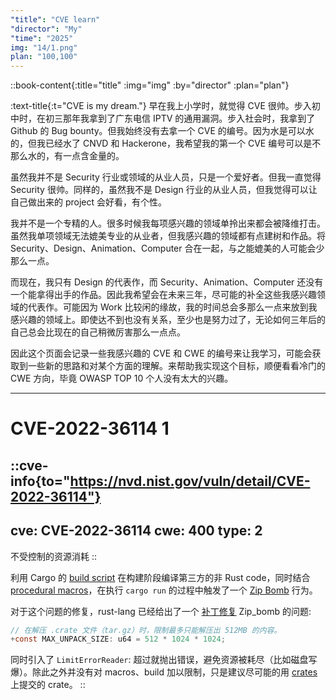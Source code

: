```yaml
---
"title": "CVE learn"
"director": "My"
"time": "2025"
img: "14/1.png"
plan: "100,100"
---
```


::book-content{:title="title" :img="img" :by="director" :plan="plan"}

:text-title{:t="CVE is my dream."}
早在我上小学时，就觉得 CVE 很帅。步入初中时，在初三那年我拿到了广东电信 IPTV 的通用漏洞。步入社会时，我拿到了 Github 的 Bug bounty。但我始终没有去拿一个 CVE 的编号。因为水是可以水的，但我已经水了 CNVD 和 Hackerone，我希望我的第一个 CVE 编号可以是不那么水的，有一点含金量的。

虽然我并不是 Security 行业或领域的从业人员，只是一个爱好者。但我一直觉得 Security 很帅。同样的，虽然我不是 Design 行业的从业人员，但我觉得可以让自己做出来的 project 会好看，有个性。

我并不是一个专精的人。很多时候我每项感兴趣的领域单拎出来都会被降维打击。虽然我单项领域无法媲美专业的从业者，但我感兴趣的领域都有点建树和作品。将 Security、Design、Animation、Computer 合在一起，与之能媲美的人可能会少那么一点。

而现在，我只有 Design 的代表作，而 Security、Animation、Computer 还没有一个能拿得出手的作品。因此我希望会在未来三年，尽可能的补全这些我感兴趣领域的代表作。可能因为 Work 比较闲的缘故，我的时间总会多那么一点来放到我感兴趣的领域上。即使达不到也没有关系，至少也是努力过了，无论如何三年后的自己总会比现在的自己稍微厉害那么一点点。

因此这个页面会记录一些我感兴趣的 CVE 和 CWE 的编号来让我学习，可能会获取到一些新的思路和对某个方面的理解。来帮助我实现这个目标，顺便看看冷门的 CWE 方向，毕竟 OWASP TOP 10 个人没有太大的兴趣。


---

# CVE-2022-36114 1
::cve-info{to="https://nvd.nist.gov/vuln/detail/CVE-2022-36114"}
---
cve: CVE-2022-36114
cwe: 400
type: 2
---

不受控制的资源消耗
::

利用 Cargo 的 [build script](https://doc.rust-lang.org/cargo/reference/build-scripts.html) 在构建阶段编译第三方的非 Rust code，同时结合 [procedural macros](https://doc.rust-lang.org/book/ch20-05-macros.html#how-to-write-a-custom-derive-macro)，在执行 `cargo run` 的过程中触发了一个 [Zip Bomb](https://en.wikipedia.org/wiki/Zip_bomb) 行为。

对于这个问题的修复，rust-lang 已经给出了一个 [补丁修复](https://github.com/rust-lang/wg-security-response/blob/4bbe734e6404ece6f4e85027564f8995d4ab70e0/patches/CVE-2022-36114/0001-CVE-2022-36114-limit-the-maximum-unpacked-size-of-a-.patch) Zip_bomb 的问题:

```c
// 在解压 .crate 文件（tar.gz）时，限制最多只能解压出 512MB 的内容。
+const MAX_UNPACK_SIZE: u64 = 512 * 1024 * 1024;
```

同时引入了 `LimitErrorReader`: 超过就抛出错误，避免资源被耗尽（比如磁盘写爆）。除此之外并没有对 macros、build 加以限制，只是建议尽可能的用 [crates](https://crates.io/) 上提交的 crate。
::

